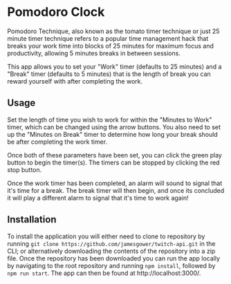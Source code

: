 # Pomodoro Clock

Pomodoro Technique, also known as the tomato timer technique or just 25 minute timer technique refers to a popular time management hack that breaks your work time into blocks of 25 minutes for maximum focus and productivity, allowing 5 minutes breaks in between sessions.

This app allows you to set your "Work" timer (defaults to 25 minutes) and a "Break" timer (defaults to 5 minutes) that is the length of break you can reward yourself with after completing the work.

## Usage

Set the length of time you wish to work for within the "Minutes to Work" timer, which can be changed using the arrow buttons. You also need to set up the "Minutes on Break" timer to determine how long your break should be after completing the work timer.

Once both of these parameters have been set, you can click the green play button to begin the timer(s). The timers can be stopped by clicking the red stop button.

Once the work timer has been completed, an alarm will sound to signal that it's time for a break. The break timer will then begin, and once its concluded it will play a different alarm to signal that it's time to work again!

## Installation

To install the application you will either need to clone to repository by running `git clone https://github.com/jamesgower/twitch-api.git` in the CLI; or alternatively downloading the contents of the repository into a zip file. Once the repository has been downloaded you can run the app locally by navigating to the root repository and running `npm install`, followed by `npm run start`. The app can then be found at http://localhost:3000/.